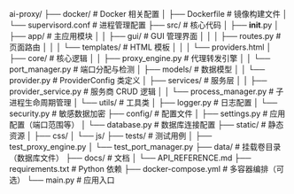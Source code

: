 ai-proxy/
├── docker/                       # Docker 相关配置
│   ├── Dockerfile                # 镜像构建文件
│   └── supervisord.conf          # 进程管理配置
├── src/                          # 核心代码
│   ├── __init__.py
│   ├── app/                      # 主应用模块
│   │   ├── gui/                  # GUI 管理界面
│   │   │   ├── routes.py         # 页面路由
│   │   │   └── templates/        # HTML 模板
│   │   │       └── providers.html
│   ├── core/                     # 核心逻辑
│   │   ├── proxy_engine.py       # 代理转发引擎
│   │   └── port_manager.py       # 端口分配与检测
│   ├── models/                   # 数据模型
│   │   └── provider.py           # ProviderConfig 类定义
│   ├── services/                 # 服务层
│   │   ├── provider_service.py   # 服务商 CRUD 逻辑
│   │   └── process_manager.py    # 子进程生命周期管理
│   └── utils/                    # 工具类
│       ├── logger.py             # 日志配置
│       └── security.py           # 敏感数据加密
├── config/                       # 配置文件
│   ├── settings.py               # 应用配置（端口范围等）
│   └── database.py               # 数据库连接配置
├── static/                       # 静态资源
│   ├── css/
│   └── js/
├── tests/                        # 测试用例
│   ├── test_proxy_engine.py
│   └── test_port_manager.py
├── data/                         # 挂载卷目录（数据库文件）
├── docs/                         # 文档
│   └── API_REFERENCE.md
├── requirements.txt              # Python 依赖
├── docker-compose.yml            # 多容器编排（可选）
└── main.py                       # 应用入口